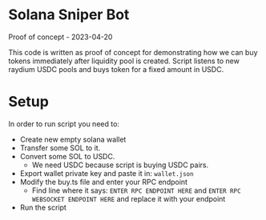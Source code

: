 # Solana Sniper Bot
Proof of concept - 2023-04-20

This code is written as proof of concept for demonstrating how we can buy tokens immediately  after liquidity pool is created.
Script listens to new raydium USDC pools and buys token for a fixed amount in USDC.

# Setup
In order to run script you need to:
- Create new empty solana wallet
- Transfer some SOL to it.
- Convert some SOL to USDC.
  - We need USDC because script is buying USDC pairs.
- Export wallet private key and paste it in: `wallet.json`
- Modify the buy.ts file and enter your RPC endpoint
  - Find line where it says: `ENTER RPC ENDPOINT HERE` and `ENTER RPC WEBSOCKET ENDPOINT HERE`
    and replace it with your endpoint
- Run the script
